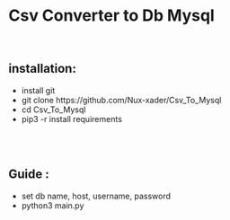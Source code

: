 <!DOCTYPE html>
<html>
<head>
	<title></title>
</head>
<body>
<h1>Csv Converter to Db Mysql</h1>
<br>
<h2>installation:</h2>
<ul>
	<li>install git</li>
	<li>git clone https://github.com/Nux-xader/Csv_To_Mysql</li>
	<li>cd Csv_To_Mysql</li>
	<li>pip3 -r install requirements</li>
</ul>
<br>
<br>
<h2>Guide :</h2>
<ul>
	<li>set db name, host, username, password</li>
	<li>python3 main.py</li>
</ul>
</body>
</html>
